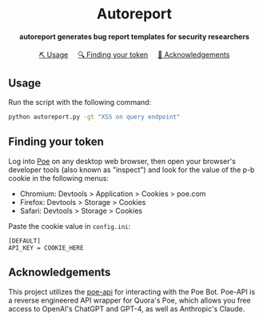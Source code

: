 <h1 align="center">
    Autoreport
  <br>
</h1>

<h4 align="center">autoreport generates bug report templates for security researchers</h4>


<p align="center">
  <a href="#usage">⛏️ Usage</a>
  &nbsp;&nbsp;&nbsp;
  <a href="#finding-your-token">🔍 Finding your token</a>
  &nbsp;&nbsp;&nbsp;
  <a href="#acknowledgements">🙏 Acknowledgements</a>
  <br>
</p>


## Usage

Run the script with the following command:

```bash
python autoreport.py -gt "XSS on query endpoint"
```


## Finding your token

Log into [Poe](https://poe.com) on any desktop web browser, then open your browser's developer tools (also known as "inspect") and look for the value of the p-b cookie in the following menus:

- Chromium: Devtools > Application > Cookies > poe.com
- Firefox: Devtools > Storage > Cookies
- Safari: Devtools > Storage > Cookies

Paste the cookie value in `config.ini`:

```
[DEFAULT]
API_KEY = COOKIE_HERE
```


## Acknowledgements

This project utilizes the [poe-api](https://github.com/ading2210/poe-api) for interacting with the Poe Bot. Poe-API is a reverse engineered API wrapper for Quora's Poe, which allows you free access to OpenAI's ChatGPT and GPT-4, as well as Anthropic's Claude.
